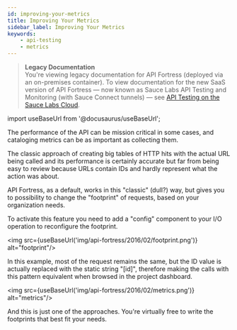 ```yaml
---
id: improving-your-metrics
title: Improving Your Metrics
sidebar_label: Improving Your Metrics
keywords:
    - api-testing
    - metrics
---
```


>**Legacy Documentation**<br/>You're viewing legacy documentation for API Fortress (deployed via an on-premises container). To view documentation for the new SaaS version of API Fortress &#8212; now known as Sauce Labs API Testing and Monitoring (with Sauce Connect tunnels) &#8212; see [API Testing on the Sauce Labs Cloud](/api-testing/).

import useBaseUrl from '@docusaurus/useBaseUrl';

The performance of the API can be mission critical in some cases, and cataloging metrics can be as important as collecting them.

The classic approach of creating big tables of HTTP hits with the actual URL being called and its performance is certainly accurate but far from being easy to review because URLs contain IDs and hardly represent what the action was about.

API Fortress, as a default, works in this "classic" (dull?) way, but gives you to possibility to change the "footprint" of requests, based on your organization needs.

To activate this feature you need to add a "config" component to your I/O operation to reconfigure the footprint.

<img src={useBaseUrl('img/api-fortress/2016/02/footprint.png')} alt="footprint"/>

In this example, most of the request remains the same, but the ID value is actually replaced with the static string "\[id\]", therefore making the calls with this pattern equivalent when browsed in the project dashboard.

<img src={useBaseUrl('img/api-fortress/2016/02/metrics.png')} alt="metrics"/>

And this is just one of the approaches. You're virtually free to write the footprints that best fit your needs.
